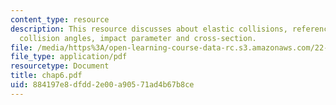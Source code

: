 ```yaml
---
content_type: resource
description: This resource discusses about elastic collisions, reference frames and
  collision angles, impact parameter and cross-section.
file: /media/https%3A/open-learning-course-data-rc.s3.amazonaws.com/22-105-electromagnetic-interactions-fall-2005/884197e8dfdd2e00a90571ad4b67b8ce_chap6.pdf
file_type: application/pdf
resourcetype: Document
title: chap6.pdf
uid: 884197e8-dfdd-2e00-a905-71ad4b67b8ce
---
```

